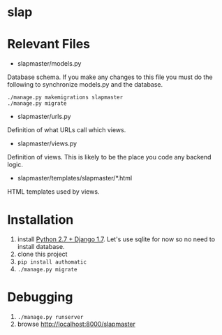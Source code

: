 slap
====
# Relevant Files

- slapmaster/models.py

Database schema. If you make any changes to this file you must do the following to synchronize models.py and the database.
```
./manage.py makemigrations slapmaster
./manage.py migrate
```

- slapmaster/urls.py

Definition of what URLs call which views. 

- slapmaster/views.py

Definition of views. This is likely to be the place you code any backend logic.

- slapmaster/templates/slapmaster/*.html

HTML templates used by views. 

# Installation

1. install [Python 2.7 + Django 1.7](https://docs.djangoproject.com/en/1.7/intro/install/). Let's use sqlite for now so no need to install database.
2. clone this project
3. `pip install authomatic`
4. `./manage.py migrate`

# Debugging

1. `./manage.py runserver`
2. browse [http://localhost:8000/slapmaster](http://localhost:8000/slapmaster)
